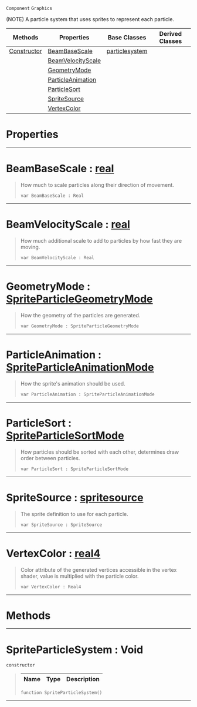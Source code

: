  `Component` `Graphics`



(NOTE) A particle system that uses sprites to represent each particle.

|Methods|Properties|Base Classes|Derived Classes|
|---|---|---|---|
|[ Constructor](https://github.com/zeroengineteam/ZeroDocs/blob/master/code_reference/class_reference/spriteparticlesystem.markdown#spriteparticlesystem-voi)|[ BeamBaseScale](https://github.com/zeroengineteam/ZeroDocs/blob/master/code_reference/class_reference/spriteparticlesystem.markdown#beambasescale-zero-engin)|[particlesystem](https://github.com/zeroengineteam/ZeroDocs/blob/master/code_reference/class_reference/particlesystem.markdown)| |
| |[ BeamVelocityScale](https://github.com/zeroengineteam/ZeroDocs/blob/master/code_reference/class_reference/spriteparticlesystem.markdown#beamvelocityscale-zero-e)| | |
| |[ GeometryMode](https://github.com/zeroengineteam/ZeroDocs/blob/master/code_reference/class_reference/spriteparticlesystem.markdown#geometrymode-zero-engine)| | |
| |[ ParticleAnimation](https://github.com/zeroengineteam/ZeroDocs/blob/master/code_reference/class_reference/spriteparticlesystem.markdown#particleanimation-zero-e)| | |
| |[ ParticleSort](https://github.com/zeroengineteam/ZeroDocs/blob/master/code_reference/class_reference/spriteparticlesystem.markdown#particlesort-zero-engine)| | |
| |[ SpriteSource](https://github.com/zeroengineteam/ZeroDocs/blob/master/code_reference/class_reference/spriteparticlesystem.markdown#spritesource-zero-engine)| | |
| |[ VertexColor](https://github.com/zeroengineteam/ZeroDocs/blob/master/code_reference/class_reference/spriteparticlesystem.markdown#vertexcolor-zero-engine)| | |


 #  Properties


---  
 #  BeamBaseScale : [real](https://github.com/zeroengineteam/ZeroDocs/blob/master/code_reference/zilch_base_types/real.markdown)

> How much to scale particles along their direction of movement.
> ``` lang=cpp, name=Zilch
> var BeamBaseScale : Real


---  
 #  BeamVelocityScale : [real](https://github.com/zeroengineteam/ZeroDocs/blob/master/code_reference/zilch_base_types/real.markdown)

> How much additional scale to add to particles by how fast they are moving.
> ``` lang=cpp, name=Zilch
> var BeamVelocityScale : Real


---  
 #  GeometryMode : [SpriteParticleGeometryMode](https://github.com/zeroengineteam/ZeroDocs/blob/master/code_reference/enum_reference.markdown#spriteparticlegeometrymode)

> How the geometry of the particles are generated.
> ``` lang=cpp, name=Zilch
> var GeometryMode : SpriteParticleGeometryMode


---  
 #  ParticleAnimation : [SpriteParticleAnimationMode](https://github.com/zeroengineteam/ZeroDocs/blob/master/code_reference/enum_reference.markdown#spriteparticleanimationmode)

> How the sprite's animation should be used.
> ``` lang=cpp, name=Zilch
> var ParticleAnimation : SpriteParticleAnimationMode


---  
 #  ParticleSort : [SpriteParticleSortMode](https://github.com/zeroengineteam/ZeroDocs/blob/master/code_reference/enum_reference.markdown#spriteparticlesortmode)

> How particles should be sorted with each other, determines draw order between particles.
> ``` lang=cpp, name=Zilch
> var ParticleSort : SpriteParticleSortMode


---  
 #  SpriteSource : [spritesource](https://github.com/zeroengineteam/ZeroDocs/blob/master/code_reference/class_reference/spritesource.markdown)

> The sprite definition to use for each particle.
> ``` lang=cpp, name=Zilch
> var SpriteSource : SpriteSource


---  
 #  VertexColor : [real4](https://github.com/zeroengineteam/ZeroDocs/blob/master/code_reference/zilch_base_types/real4.markdown)

> Color attribute of the generated vertices accessible in the vertex shader, value is multiplied with the particle color.
> ``` lang=cpp, name=Zilch
> var VertexColor : Real4


---  
 #  Methods


---  
 #  SpriteParticleSystem : Void

 `constructor`

> 
> |Name|Type|Description|
> |---|---|---|
> ``` lang=cpp, name=Zilch
> function SpriteParticleSystem()
> ``` 


---  
 

 